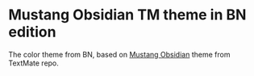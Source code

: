 # Mustang Obsidian TM theme in BN edition

The color theme from BN, based on [Mustang Obsidian](http://tmtheme-editor.herokuapp.com/#!/editor/theme/Mustang%20Obsidian) theme from TextMate repo.